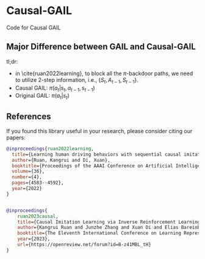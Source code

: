# Causal-GAIL
Code for Causal GAIL

## Major Difference between GAIL and Causal-GAIL

tl;dr:
- in \cite{ruan2022learning}, to block all the $\pi$-backdoor paths, we need to utilize 2-step information, i.e., $\{S_{t}, A_{t-1}, S_{t-1} \}$.
- Causal GAIL: $\pi(a_{t} | s_{t}, a_{t-1}, s_{t-1})$
- Original GAIL: $\pi(a_{t} | s_{t})$




## References

If you found this library useful in your research, please consider citing our papers:
```bib
@inproceedings{ruan2022learning,
  title={Learning human driving behaviors with sequential causal imitation learning},
  author={Ruan, Kangrui and Di, Xuan},
  booktitle={Proceedings of the AAAI Conference on Artificial Intelligence},
  volume={36},
  number={4},
  pages={4583--4592},
  year={2022}
}


@inproceedings{
    ruan2023causal,
    title={Causal Imitation Learning via Inverse Reinforcement Learning},
    author={Kangrui Ruan and Junzhe Zhang and Xuan Di and Elias Bareinboim},
    booktitle={The Eleventh International Conference on Learning Representations },
    year={2023},
    url={https://openreview.net/forum?id=B-z41MBL_tH}
}
```